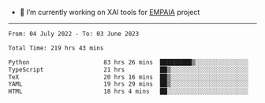 - 🔭 I’m currently working on XAI tools for [EMPAIA](https://en.empaia.org/) project

---

<!--START_SECTION:waka-->

```txt
From: 04 July 2022 - To: 03 June 2023

Total Time: 219 hrs 43 mins

Python                     83 hrs 26 mins  █████████▒░░░░░░░░░░░░░░░   37.97 %
TypeScript                 21 hrs          ██▒░░░░░░░░░░░░░░░░░░░░░░   09.56 %
TeX                        20 hrs 16 mins  ██▒░░░░░░░░░░░░░░░░░░░░░░   09.23 %
YAML                       19 hrs 29 mins  ██▒░░░░░░░░░░░░░░░░░░░░░░   08.87 %
HTML                       18 hrs 4 mins   ██░░░░░░░░░░░░░░░░░░░░░░░   08.23 %
```

<!--END_SECTION:waka-->
